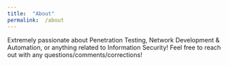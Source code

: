 ```yaml
---
title:  "About"
permalink:  /about
---
```


Extremely passionate about Penetration Testing, Network Development & Automation, or anything related to Information Security!  Feel free to reach out with any questions/comments/corrections!